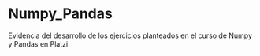 # Numpy_Pandas
Evidencia del desarrollo de los ejercicios planteados en el curso de Numpy y Pandas en Platzi
